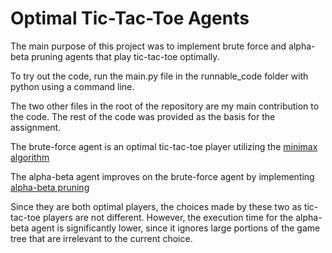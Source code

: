 # Optimal Tic-Tac-Toe Agents

The main purpose of this project was to implement brute force and alpha-beta pruning agents that play tic-tac-toe optimally.

To try out the code, run the main.py file in the runnable_code folder with python using a command line.

The two other files in the root of the repository are my main contribution to the code. The rest of the code was provided as the basis for the assignment.

The brute-force agent is an optimal tic-tac-toe player utilizing the [minimax algorithm](https://en.wikipedia.org/wiki/Minimax)

The alpha-beta agent improves on the brute-force agent by implementing [alpha-beta pruning](https://en.wikipedia.org/wiki/Alpha%E2%80%93beta_pruning)

Since they are both optimal players, the choices made by these two as tic-tac-toe players are not different. However, the execution time for the alpha-beta agent is significantly lower, since it ignores large portions of the game tree that are irrelevant to the current choice.
